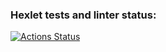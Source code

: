 ### Hexlet tests and linter status:
[![Actions Status](https://github.com/dzadorin/php-project-45/actions/workflows/hexlet-check.yml/badge.svg)](https://github.com/dzadorin/php-project-45/actions)